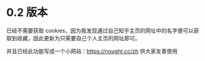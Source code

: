 # 0.2 版本

已经不需要获取 cookies，因为我发现通过自己知乎主页的网址中的名字便可以获取到收藏，因此更新为只需要自己个人主页的网址即可。

并且已经此功能写成一个小网站：https://nought.cc/zh 供大家友善使用
